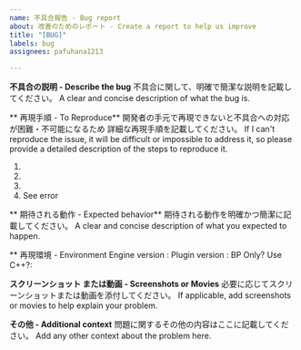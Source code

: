 ```yaml
---
name: 不具合報告 - Bug report
about: 改善のためのレポート - Create a report to help us improve
title: "[BUG]"
labels: bug
assignees: pafuhana1213

---
```


**不具合の説明 - Describe the bug**
不具合に関して、明確で簡潔な説明を記載してください。
A clear and concise description of what the bug is.

** 再現手順 - To Reproduce**
開発者の手元で再現できないと不具合への対応が困難・不可能になるため
詳細な再現手順を記載してください。
If I can't reproduce the issue, it will be difficult or impossible to address it, so please provide a detailed description of the steps to reproduce it.

1. 
2. 
3. 
4. See error

** 期待される動作 - Expected behavior**
期待される動作を明確かつ簡潔に記載してください。
A clear and concise description of what you expected to happen.

** 再現環境 -  Environment
Engine version : 
Plugin version : 
BP Only? Use C++?:

**スクリーンショット または動画 - Screenshots or Movies**
必要に応じてスクリーンショットまたは動画を添付してください。
If applicable, add screenshots or movies to help explain your problem.

**その他 - Additional context**
問題に関するその他の内容はここに記載してください。
Add any other context about the problem here.
